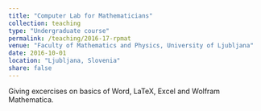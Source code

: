 ```yaml
---
title: "Computer Lab for Mathematicians"
collection: teaching
type: "Undergraduate course"
permalink: /teaching/2016-17-rpmat
venue: "Faculty of Mathematics and Physics, University of Ljubljana"
date: 2016-10-01
location: "Ljubljana, Slovenia"
share: false
---
```


Giving excercises on basics of Word, LaTeX, Excel and Wolfram Mathematica.
